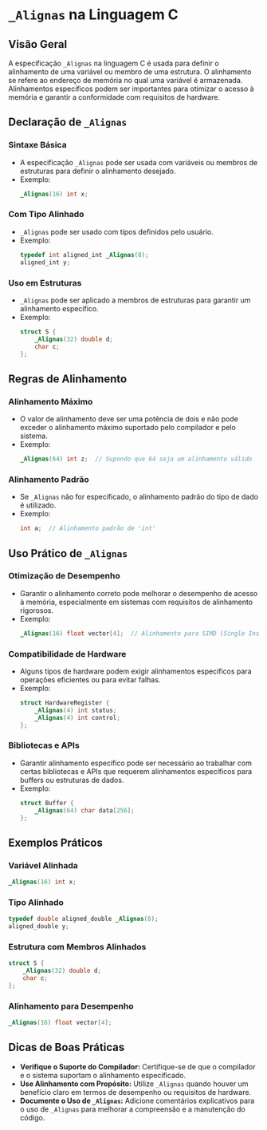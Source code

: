 
# `_Alignas` na Linguagem C

## Visão Geral
A especificação `_Alignas` na linguagem C é usada para definir o alinhamento de uma variável ou membro de uma estrutura. O alinhamento se refere ao endereço de memória no qual uma variável é armazenada. Alinhamentos específicos podem ser importantes para otimizar o acesso à memória e garantir a conformidade com requisitos de hardware.

## Declaração de `_Alignas`

### Sintaxe Básica
- A especificação `_Alignas` pode ser usada com variáveis ou membros de estruturas para definir o alinhamento desejado.
- Exemplo:
  ```c
  _Alignas(16) int x;
  ```

### Com Tipo Alinhado
- `_Alignas` pode ser usado com tipos definidos pelo usuário.
- Exemplo:
  ```c
  typedef int aligned_int _Alignas(8);
  aligned_int y;
  ```

### Uso em Estruturas
- `_Alignas` pode ser aplicado a membros de estruturas para garantir um alinhamento específico.
- Exemplo:
  ```c
  struct S {
      _Alignas(32) double d;
      char c;
  };
  ```

## Regras de Alinhamento

### Alinhamento Máximo
- O valor de alinhamento deve ser uma potência de dois e não pode exceder o alinhamento máximo suportado pelo compilador e pelo sistema.
- Exemplo:
  ```c
  _Alignas(64) int z;  // Supondo que 64 seja um alinhamento válido
  ```

### Alinhamento Padrão
- Se `_Alignas` não for especificado, o alinhamento padrão do tipo de dado é utilizado.
- Exemplo:
  ```c
  int a;  // Alinhamento padrão de 'int'
  ```

## Uso Prático de `_Alignas`

### Otimização de Desempenho
- Garantir o alinhamento correto pode melhorar o desempenho de acesso à memória, especialmente em sistemas com requisitos de alinhamento rigorosos.
- Exemplo:
  ```c
  _Alignas(16) float vector[4];  // Alinhamento para SIMD (Single Instruction, Multiple Data)
  ```

### Compatibilidade de Hardware
- Alguns tipos de hardware podem exigir alinhamentos específicos para operações eficientes ou para evitar falhas.
- Exemplo:
  ```c
  struct HardwareRegister {
      _Alignas(4) int status;
      _Alignas(4) int control;
  };
  ```

### Bibliotecas e APIs
- Garantir alinhamento específico pode ser necessário ao trabalhar com certas bibliotecas e APIs que requerem alinhamentos específicos para buffers ou estruturas de dados.
- Exemplo:
  ```c
  struct Buffer {
      _Alignas(64) char data[256];
  };
  ```

## Exemplos Práticos

### Variável Alinhada
```c
_Alignas(16) int x;
```

### Tipo Alinhado
```c
typedef double aligned_double _Alignas(8);
aligned_double y;
```

### Estrutura com Membros Alinhados
```c
struct S {
    _Alignas(32) double d;
    char c;
};
```

### Alinhamento para Desempenho
```c
_Alignas(16) float vector[4];
```

## Dicas de Boas Práticas
- **Verifique o Suporte do Compilador:** Certifique-se de que o compilador e o sistema suportam o alinhamento especificado.
- **Use Alinhamento com Propósito:** Utilize `_Alignas` quando houver um benefício claro em termos de desempenho ou requisitos de hardware.
- **Documente o Uso de `_Alignas`:** Adicione comentários explicativos para o uso de `_Alignas` para melhorar a compreensão e a manutenção do código.
